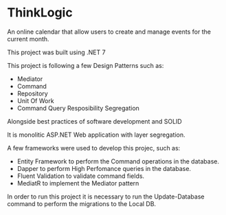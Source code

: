 # ThinkLogic

An online calendar that allow users to create and manage events for the current month.

This project was built using .NET 7 

This project is following a few Design Patterns such as:

- Mediator
- Command
- Repository
- Unit Of Work
- Command Query Resposibility Segregation

Alongside best practices of software development and SOLID

It is monolitic ASP.NET Web application with layer segregation. 

A few frameworks were used to develop this projec, such as:

- Entity Framework to perform the Command operations in the database.
- Dapper to perform High Perfomance queries in the database.
- Fluent Validation to validate command fields.
- MediatR to implement the Mediator pattern

In order to run this project it is necessary to run the Update-Database command to perform the migrations to the Local DB.

